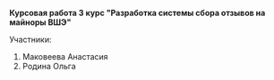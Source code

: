 **Курсовая работа 3 курс "Разработка системы сбора отзывов на майноры ВШЭ"**

Участники:
  1) Маковеева Анастасия
  2) Родина Ольга
